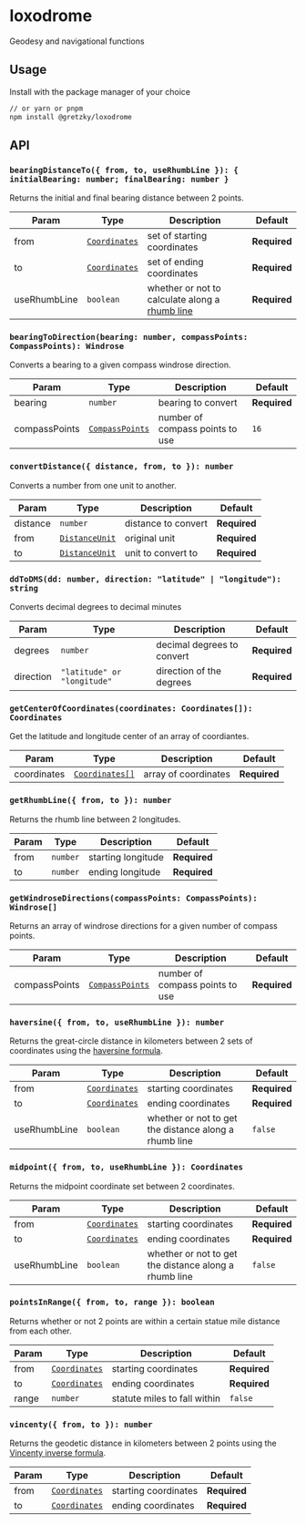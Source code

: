 # loxodrome

Geodesy and navigational functions

## Usage

Install with the package manager of your choice

```bash
// or yarn or pnpm
npm install @gretzky/loxodrome
```

## API

### `bearingDistanceTo({ from, to, useRhumbLine }): { initialBearing: number; finalBearing: number }`

Returns the initial and final bearing distance between 2 points.

| Param        | Type                                       | Description                                                                                | Default      |
| ------------ | ------------------------------------------ | ------------------------------------------------------------------------------------------ | ------------ |
| from         | [`Coordinates`](/src/types/coordinates.ts) | set of starting coordinates                                                                | **Required** |
| to           | [`Coordinates`](/src/types/coordinates.ts) | set of ending coordinates                                                                  | **Required** |
| useRhumbLine | `boolean`                                  | whether or not to calculate along a [rhumb line](https://en.wikipedia.org/wiki/Rhumb_line) | **Required** |

### `bearingToDirection(bearing: number, compassPoints: CompassPoints): Windrose`

Converts a bearing to a given compass windrose direction.

| Param         | Type                                     | Description                     | Default      |
| ------------- | ---------------------------------------- | ------------------------------- | ------------ |
| bearing       | `number`                                 | bearing to convert              | **Required** |
| compassPoints | [`CompassPoints`](/src/types/compass.ts) | number of compass points to use | `16`         |

### `convertDistance({ distance, from, to }): number`

Converts a number from one unit to another.

| Param    | Type                                     | Description         | Default      |
| -------- | ---------------------------------------- | ------------------- | ------------ |
| distance | `number`                                 | distance to convert | **Required** |
| from     | [`DistanceUnit`](/src/types/distance.ts) | original unit       | **Required** |
| to       | [`DistanceUnit`](/src/types/distance.ts) | unit to convert to  | **Required** |

### `ddToDMS(dd: number, direction: "latitude" | "longitude"): string`

Converts decimal degrees to decimal minutes

| Param     | Type                        | Description                | Default      |
| --------- | --------------------------- | -------------------------- | ------------ |
| degrees   | `number`                    | decimal degrees to convert | **Required** |
| direction | `"latitude" or "longitude"` | direction of the degrees   | **Required** |

### `getCenterOfCoordinates(coordinates: Coordinates[]): Coordinates`

Get the latitude and longitude center of an array of coordiantes.

| Param       | Type                                         | Description          | Default      |
| ----------- | -------------------------------------------- | -------------------- | ------------ |
| coordinates | [`Coordinates[]`](/src/types/coordinates.ts) | array of coordinates | **Required** |

### `getRhumbLine({ from, to }): number`

Returns the rhumb line between 2 longitudes.

| Param | Type     | Description        | Default      |
| ----- | -------- | ------------------ | ------------ |
| from  | `number` | starting longitude | **Required** |
| to    | `number` | ending longitude   | **Required** |

### `getWindroseDirections(compassPoints: CompassPoints): Windrose[]`

Returns an array of windrose directions for a given number of compass points.

| Param         | Type                                     | Description                     | Default      |
| ------------- | ---------------------------------------- | ------------------------------- | ------------ |
| compassPoints | [`CompassPoints`](/src/types/compass.ts) | number of compass points to use | **Required** |

### `haversine({ from, to, useRhumbLine }): number`

Returns the great-circle distance in kilometers between 2 sets of coordinates using the [haversine formula](https://en.wikipedia.org/wiki/Versine#hav).

| Param        | Type                                       | Description                                           | Default      |
| ------------ | ------------------------------------------ | ----------------------------------------------------- | ------------ |
| from         | [`Coordinates`](/src/types/coordinates.ts) | starting coordinates                                  | **Required** |
| to           | [`Coordinates`](/src/types/coordinates.ts) | ending coordinates                                    | **Required** |
| useRhumbLine | `boolean`                                  | whether or not to get the distance along a rhumb line | `false`      |

### `midpoint({ from, to, useRhumbLine }): Coordinates`

Returns the midpoint coordinate set between 2 coordinates.

| Param        | Type                                       | Description                                           | Default      |
| ------------ | ------------------------------------------ | ----------------------------------------------------- | ------------ |
| from         | [`Coordinates`](/src/types/coordinates.ts) | starting coordinates                                  | **Required** |
| to           | [`Coordinates`](/src/types/coordinates.ts) | ending coordinates                                    | **Required** |
| useRhumbLine | `boolean`                                  | whether or not to get the distance along a rhumb line | `false`      |

### `pointsInRange({ from, to, range }): boolean`

Returns whether or not 2 points are within a certain statue mile distance from each other.

| Param | Type                                       | Description                  | Default      |
| ----- | ------------------------------------------ | ---------------------------- | ------------ |
| from  | [`Coordinates`](/src/types/coordinates.ts) | starting coordinates         | **Required** |
| to    | [`Coordinates`](/src/types/coordinates.ts) | ending coordinates           | **Required** |
| range | `number`                                   | statute miles to fall within | `false`      |

### `vincenty({ from, to }): number`

Returns the geodetic distance in kilometers between 2 points using the [Vincenty inverse formula](https://en.wikipedia.org/wiki/Vincenty%27s_formulae).

| Param | Type                                       | Description          | Default      |
| ----- | ------------------------------------------ | -------------------- | ------------ |
| from  | [`Coordinates`](/src/types/coordinates.ts) | starting coordinates | **Required** |
| to    | [`Coordinates`](/src/types/coordinates.ts) | ending coordinates   | **Required** |
